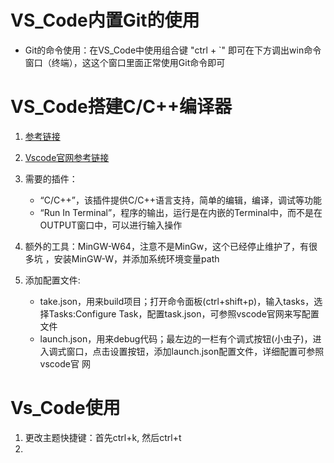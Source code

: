 # VS_Code内置Git的使用
- Git的命令使用：在VS_Code中使用组合键 "ctrl + `" 即可在下方调出win命令窗口（终端），这这个窗口里面正常使用Git命令即可

# VS_Code搭建C/C++编译器
1. [参考链接](https://www.jianshu.com/p/a0ae073e973b?utm_campaign=maleskine&utm_content=note&utm_medium=seo_notes&utm_source=recommendation)

2. [Vscode官网参考链接](https://code.visualstudio.com/docs/languages/cpp)

3. 需要的插件：
    - “C/C++”，该插件提供C/C++语言支持，简单的编辑，编译，调试等功能
    - “Run In Terminal”，程序的输出，运行是在内嵌的Terminal中，而不是在OUTPUT窗口中，可以进行输入操作

4. 额外的工具：MinGW-W64，注意不是MinGw，这个已经停止维护了，有很多坑 ，安装MinGW-W，并添加系统环境变量path

5. 添加配置文件:
    - take.json，用来build项目；打开命令面板(ctrl+shift+p)，输入tasks，选择Tasks:Configure Task，配置task.json，可参照vscode官网来写配置文件
    - launch.json，用来debug代码；最左边的一栏有个调式按钮(小虫子)，进入调式窗口，点击设置按钮，添加launch.json配置文件，详细配置可参照vscode官
    网

# Vs_Code使用
1. 更改主题快捷键：首先ctrl+k, 然后ctrl+t
2.



